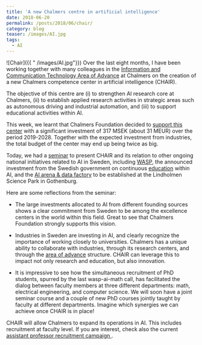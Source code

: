 ```yaml
---
title: 'A new Chalmers centre in artificial intelligence'
date: 2018-06-20
permalink: /posts/2018/06/chair/ 
category: blog
teaser: /images/AI.jpg
tags:
  - AI
---
```

![Chair]({{ " /images/AI.jpg"}})
Over the last eight months, I have been working together with many colleagues in the [Information and Communication Technology Area of Advance](https://www.chalmers.se/en/areas-of-advance/ict/Pages/default.aspx[]()) at Chalmers on the creation of a new Chalmers competence center in artificial intelligence (CHAIR).

The objective of this centre are (i) to strengthen AI research core at Chalmers, (ii) to establish applied research activities in strategic areas such as autonomous driving and industrial automation, and (iii) to support educational activities within AI.


This week, we learnt that Chalmers Foundation decided to [support this center](http://www.chalmers.se/sv/styrkeomraden/ikt/nyheter/Sidor/Chalmers-satsar-kraftfullt-inom-AI.aspx) with a significant investment of 317 MSEK (about 31 MEUR) over the period 2019-2028. Together with the expected investment from industries, the total budget of the center may end up being twice as big.

Today, we had a [seminar](http://www.chalmers.se/en/areas-of-advance/ict/news/Pages/AI-at-Chalmers-seminar.aspx) to present CHAIR and its relation to other ongoing national initiatives related to AI in Sweden, including [WASP](http://wasp-sweden.org[]()), the announced investment from the Swedish government on continuous [education](https://www.chalmers.se/sv/nyheter/Sidor/Nationell-utbildningssatsning-inom-AI.aspx) within AI, and the [AI arena & data factory](https://www.regeringen.se/pressmeddelanden/2018/05/sverige-skapar-en-internationellt-ledande-samverkansmiljo-for-ai/) to be established at the Lindholmen Science Park in Gothenburg.

Here are some reflections from the seminar:

- The large investments allocated to AI from different founding sources shows a clear commitment from Sweden to be among the excellence centers in the world within this field. Great to see that Chalmers Foundation strongly supports this vision.

 
- Industries in Sweden are investing in AI, and clearly recognize the importance of working closely to universities. Chalmers has a unique ability to collaborate with industries, through its research centers, and through the [area of advance](https://www.chalmers.se/en/areas-of-advance/Pages/default.aspx) structure.  CHAIR can leverage this to impact not only research and education, but also innovation.


- It is impressive to see how the simultaneous recruitment of PhD students, spurred by the last wasp-ai-math call,  has facilitated the dialog between faculty members at three different departments: math, electrical engineering, and computer science. We will soon have a joint seminar course and a couple of new PhD courses jointly taught by faculty at different departments. Imagine which synergies we can achieve once CHAIR is in place!


CHAIR will allow Chalmers to expand its operations in AI. This includes recruitment at faculty level.
If you are interest, check also the current [assistant professor recruitment campaign ](https://www.chalmers.se/en/areas-of-advance/advance-yourself/Pages/What-we-offer-you.aspx).

